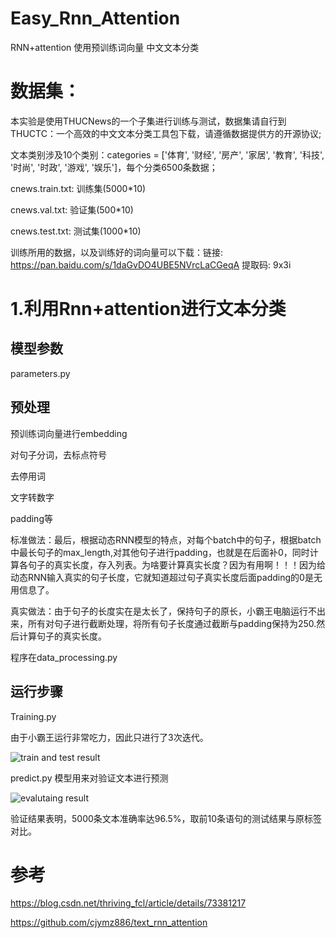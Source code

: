 # Easy_Rnn_Attention
RNN+attention 使用预训练词向量 中文文本分类

# 数据集：
本实验是使用THUCNews的一个子集进行训练与测试，数据集请自行到THUCTC：一个高效的中文文本分类工具包下载，请遵循数据提供方的开源协议;

文本类别涉及10个类别：categories = ['体育', '财经', '房产', '家居', '教育', '科技', '时尚', '时政', '游戏', '娱乐']，每个分类6500条数据；

cnews.train.txt: 训练集(5000*10)

cnews.val.txt: 验证集(500*10)

cnews.test.txt: 测试集(1000*10)

训练所用的数据，以及训练好的词向量可以下载：链接: https://pan.baidu.com/s/1daGvDO4UBE5NVrcLaCGeqA 提取码: 9x3i 

# 1.利用Rnn+attention进行文本分类
## 模型参数
parameters.py

## 预处理
预训练词向量进行embedding

对句子分词，去标点符号

去停用词

文字转数字

padding等

标准做法：最后，根据动态RNN模型的特点，对每个batch中的句子，根据batch中最长句子的max_length,对其他句子进行padding，也就是在后面补0，同时计算各句子的真实长度，存入列表。为啥要计算真实长度？因为有用啊！！！因为给动态RNN输入真实的句子长度，它就知道超过句子真实长度后面padding的0是无用信息了。

真实做法：由于句子的长度实在是太长了，保持句子的原长，小霸王电脑运行不出来，所有对句子进行截断处理，将所有句子长度通过截断与padding保持为250.然后计算句子的真实长度。

程序在data_processing.py

## 运行步骤
Training.py 

由于小霸王运行非常吃力，因此只进行了3次迭代。

![train and test result](https://github.com/NLPxiaoxu/Easy_Rnn_Attention/blob/master/image/train.jpeg)

predict.py 模型用来对验证文本进行预测

![evalutaing result](https://github.com/NLPxiaoxu/Easy_Rnn_Attention/blob/master/image/eva.jpeg)

验证结果表明，5000条文本准确率达96.5%，取前10条语句的测试结果与原标签对比。

# 参考

https://blog.csdn.net/thriving_fcl/article/details/73381217 

https://github.com/cjymz886/text_rnn_attention
